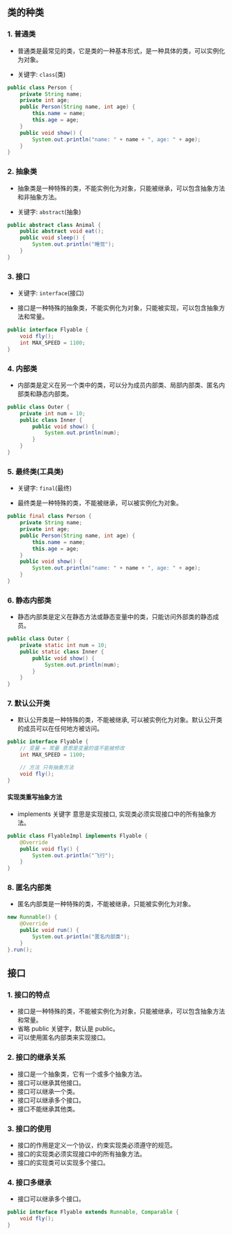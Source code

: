## 类的种类

### 1. 普通类

- 普通类是最常见的类，它是类的一种基本形式，是一种具体的类，可以实例化为对象。

- 关键字: `class`(类)

```java
public class Person {
    private String name;
    private int age;
    public Person(String name, int age) {
        this.name = name;
        this.age = age;
    }
    public void show() {
        System.out.println("name: " + name + ", age: " + age);
    }
}
```

### 2. 抽象类

- 抽象类是一种特殊的类，不能实例化为对象，只能被继承，可以包含抽象方法和非抽象方法。

- 关键字: `abstract`(抽象)

```java
public abstract class Animal {
    public abstract void eat();
    public void sleep() {
        System.out.println("睡觉");
    }
}
```

### 3. 接口

- 关键字: `interface`(接口)

- 接口是一种特殊的抽象类，不能实例化为对象，只能被实现，可以包含抽象方法和常量。

```java
public interface Flyable {
    void fly();
    int MAX_SPEED = 1100;
}
```

### 4. 内部类 

- 内部类是定义在另一个类中的类，可以分为成员内部类、局部内部类、匿名内部类和静态内部类。

```java
public class Outer {
    private int num = 10;
    public class Inner {
        public void show() {
            System.out.println(num);
        }
    }
}
```

### 5. 最终类(工具类)

- 关键字: `final`(最终)

- 最终类是一种特殊的类，不能被继承，可以被实例化为对象。

```java
public final class Person {
    private String name;
    private int age;
    public Person(String name, int age) {
        this.name = name;
        this.age = age;
    }
    public void show() {
        System.out.println("name: " + name + ", age: " + age);
    }
}
```


### 6. 静态内部类

- 静态内部类是定义在静态方法或静态变量中的类，只能访问外部类的静态成员。

```java
public class Outer {
    private static int num = 10;
    public static class Inner {
        public void show() {
            System.out.println(num);
        }
    }
}
```

### 7. 默认公开类

- 默认公开类是一种特殊的类，不能被继承, 可以被实例化为对象。默认公开类的成员可以在任何地方被访问。

```java
public interface Flyable {
    // 变量 = 常量 意思是变量的值不能被修改
    int MAX_SPEED = 1100;

    // 方法 只有抽象方法
    void fly();
}
```

#### 实现类重写抽象方法

- implements 关键字 意思是实现接口, 实现类必须实现接口中的所有抽象方法。

```java
public class FlyableImpl implements Flyable {
    @Override
    public void fly() {
        System.out.println("飞行");
    }
}
```

### 8. 匿名内部类

- 匿名内部类是一种特殊的类，不能被继承，只能被实例化为对象。

```java
new Runnable() {
    @Override
    public void run() {
        System.out.println("匿名内部类");
    }
}.run();
```


## 接口

### 1. 接口的特点

- 接口是一种特殊的类，不能被实例化为对象，只能被继承，可以包含抽象方法和常量。
- 省略 public 关键字，默认是 public。
- 可以使用匿名内部类来实现接口。

### 2. 接口的继承关系

- 接口是一个抽象类，它有一个或多个抽象方法。
- 接口可以继承其他接口。
- 接口可以继承一个类。
- 接口可以继承多个接口。
- 接口不能继承其他类。

### 3. 接口的使用

- 接口的作用是定义一个协议，约束实现类必须遵守的规范。
- 接口的实现类必须实现接口中的所有抽象方法。
- 接口的实现类可以实现多个接口。

### 4. 接口多继承

- 接口可以继承多个接口。

```java
public interface Flyable extends Runnable, Comparable {
    void fly();
}
```



